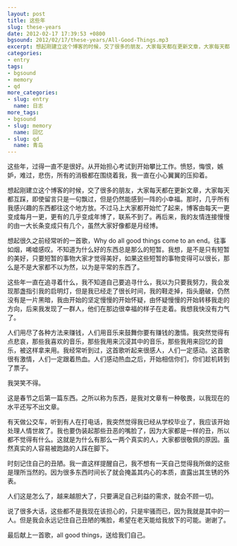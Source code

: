 ```yaml
---
layout: post
title: 这些年
slug: these-years
date: 2012-02-17 17:39:53 +0800
bgsound: 2012/02/17/these-years/All-Good-Things.mp3
excerpt: 想起刚建立这个博客的时候，交了很多的朋友，大家每天都在更新文章，大家每天都互踩，即使留言只是一句飘过，但是仍然能感到一阵的小幸福。那时，几乎所有我感兴趣的东西都往这个地方放。不过马上大家都开始忙了起来，博客由每天一更变成每月一更，更有的几乎变成年博了，联系不到了。再后来，我的友情连接慢慢的由一大长条变成只有几个，虽然大家好像都是月经博。
categories:
- entry
tags:
- bgsound
- memory
- qd
more_categories:
- slug: entry
  name: 日志
more_tags:
- bgsound
- slug: memory
  name: 回忆
- slug: qd
  name: 青岛
---
```


这些年，过得一直不是很好。从开始担心考试到开始攀比工作。愤怒，悔恨，嫉妒，难过，悲伤，所有的消极都在围绕着我，我一直在小心翼翼的压抑着。

想起刚建立这个博客的时候，交了很多的朋友，大家每天都在更新文章，大家每天都互踩，即使留言只是一句飘过，但是仍然能感到一阵的小幸福。那时，几乎所有我感兴趣的东西都往这个地方放。不过马上大家都开始忙了起来，博客由每天一更变成每月一更，更有的几乎变成年博了，联系不到了。再后来，我的友情连接慢慢的由一大长条变成只有几个，虽然大家好像都是月经博。

想起很久之前经常听的一首歌，Why do all good things come to an end。往事如烟，唏嘘感叹。不知道为什么好的东西总是那么的短暂。我想，是不是只有短暂的美好，只要短暂的事物大家才觉得美好，如果这些短暂的事物变得可以很长，那么是不是大家都不以为然，以为是平常的东西了。

这些年一直在追寻着什么，我不知道自己要追寻什么，我以为只要我努力，我会发现那盏指引我的启明灯，但是我已经走了很长时间，我的鞋走掉，指头磨破，仍然没有是一片黑暗，我由开始的坚定慢慢的开始怀疑，由怀疑慢慢的开始转移我走的方向，后来我发现了一群人，他们在那边很幸福的样子在走着。我想我快没有力气了。

人们用尽了各种方法来赚钱，人们用音乐来鼓舞你要有赚钱的激情。我突然觉得有点悲哀，那些我喜欢的音乐，那些我用来沉浸其中的音乐，那些我用来回忆的音乐，被这样拿来用。我经常听到过，这首歌听起来很感人，人们一定感动。这首歌很有激情，人们一定跟着热血。人们感动热血之后，开始相信你们，你们趁机转到了票子。

我哭笑不得。

这是春节之后第一篇东西。之所以称为东西，是我对文章有一种敬畏，以我现在的水平还写不出文章。

有天做公交车，听到有人在打电话，我突然觉得我已经从学校毕业了，我应该开始处理人情世故了。我也要伪装起那些丑恶的嘴脸了，因为大家都是一样的丑，所以都不觉得有什么。这就是为什么有那么一两个真实的人，大家都很敬佩的原因。虽然真实的人容易被跑路的人踩在脚下。

时刻记住自己的丑陋。我一直这样提醒自己，我不想有一天自己觉得我所做的这些是理所当然的。因为很多东西时间长了就会掩盖其内心的本质，直露出其生锈的外表。

人们这是怎么了，越来越胆大了，只要满足自己利益的需求，就会不顾一切。

说了很多大话，这些都不是我现在该担心的，只是牢骚而已，因为我就是其中的一人。但是我会永远记住自己丑陋的嘴脸，希望在老天能给我放下的可能。谢谢了。

最后献上一首歌，all good things，送给我们自己。

